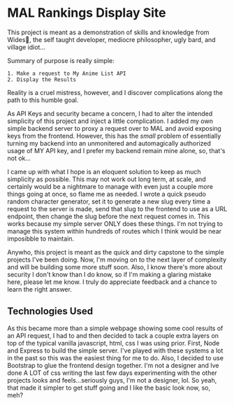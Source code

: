 # MAL Rankings Display Site

This project is meant as a demonstration of skills and knowledge from Wides🎸, the self taught developer, mediocre philosopher,
ugly bard, and village idiot...

Summary of purpose is really simple:

    1. Make a request to My Anime List API
    2. Display the Results

Reality is a cruel mistress, however, and I discover complications along the path to this humble goal.

As API Keys and security became a concern, I had to alter the intended simplicity of this project and inject a little complication. I
added my own simple backend server to proxy a request over to MAL and avoid exposing keys from the frontend. However, this has the
*small* problem of essentially turning my backend into an unmonitered and automagically authorized usage of MY API key, and I prefer
my backend remain mine alone, so, that's not ok...

I came up with what I hope is an eloquent solution to keep as much simplicity as possible. This may not work out long term, at scale,
and certainly would be a nightmare to manage with even just a couple more things going at once, so flame me as needed. I wrote a quick
pseudo random character generator, set it to generate a new slug every time a request to the server is made, send that slug to the frontend
to use as a URL endpoint, then change the slug before the next request comes in. This works because my simple server ONLY does these things.
I'm not trying to manage this system within hundreds of routes which I think would be near imposibble to maintain.

Anywho, this project is meant as the quick and dirty capstone to the simple projects I've been doing. Now, I'm moving on to the next layer of
complexity and will be building some more stuff soon. Also, I know there's more about security I don't know than I do know, so if I'm making a
glaring mistake here, please let me know. I truly do appreciate feedback and a chance to learn the right answer.

## Technologies Used

As this became more than a simple webpage showing some cool results of an API request, I had to and then decided to tack a couple extra layers
on top of the typical vanilla javascript, html, css I was using prior. First, Node and Express to build the simple server. I've played with these
systems a lot in the past so this was the easiest thing for me to do. Also, I decided to use Bootstrap to glue the frontend design together. I'm not
a designer and Ive done A LOT of css writing the last few days experimenting with the other projects looks and feels...seriously guys, I'm not a
designer, lol. So yeah, that made it simpler to get stuff going and I like the basic look now, so, meh?
